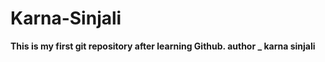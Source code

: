 # Karna-Sinjali <b>
This is my first git repository after learning Github. <b>
author _ karna sinjali
